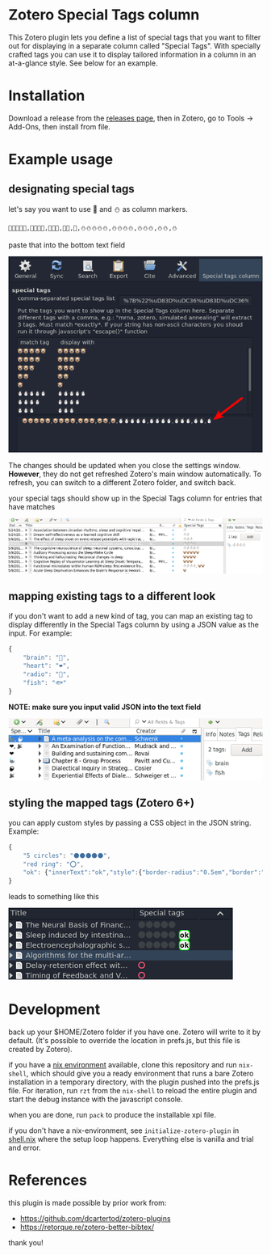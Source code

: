 # Zotero Special Tags column

This Zotero plugin lets you define a list of special tags that you want to filter out for displaying in a separate column called "Special Tags". With specially crafted tags you can use it to display tailored information in a column in an at-a-glance style. See below for an example.

# Installation

Download a release from the [releases page](https://github.com/whacked/zotero-special-tags-column/releases), then in Zotero, go to Tools -> Add-Ons, then install from file.

# Example usage

## designating special tags

let's say you want to use 🐶 and ⛄ as column markers.

```
🐶🐶🐶🐶🐶,🐶🐶🐶🐶,🐶🐶🐶,🐶🐶,🐶,⛄⛄⛄⛄⛄,⛄⛄⛄⛄,⛄⛄⛄,⛄⛄,⛄
```

paste that into the bottom text field

![Edit --> Preferences --> Special tags column](doc/img/2022-09-02_Selection_001.png)

The changes should be updated when you close the settings window. **However**, they do not get refreshed Zotero's main window automatically. To refresh, you can switch to a different Zotero folder, and switch back.

your special tags should show up in the Special Tags column for entries that have matches

![Special Tags column](doc/img/2021-06-19_Selection_002.png)

## mapping existing tags to a different look

if you don't want to add a new kind of tag, you can map an existing tag to display differently in the Special Tags column by using a JSON value as the input. For example:

```javascript
{
    "brain": "🧠",
    "heart": "❤",
    "radio": "📡",
    "fish": "🐟"
}
```

**NOTE: make sure you input valid JSON into the text field**

![Special Tags mapping](doc/img/2021-06-20_Selection_001.png)

## styling the mapped tags (Zotero 6+)

you can apply custom styles by passing a CSS object in the JSON string. Example:

```javascript
{
    "5 circles": "⚫⚫⚫⚫⚫",
    "red ring": "⭕",
    "ok": {"innerText":"ok","style":{"border-radius":"0.5em","border":"2px solid #0F0","background":"#FFF","color":"#000","font-weight":"bold"}}
}
```

leads to something like this

![Special Tags styling](doc/img/2022-05-20_Selection_001.png)

# Development

back up your $HOME/Zotero folder if you have one. Zotero will write to it by default. (It's possible to override the location in prefs.js, but this file is created by Zotero).

if you have a [nix environment](https://nixos.org/download.html) available, clone this repository and run `nix-shell`, which should give you a ready environment that runs a bare Zotero installation in a temporary directory, with the plugin pushed into the prefs.js file. For iteration, run `rzt` from the `nix-shell` to reload the entire plugin and start the debug instance with the javascript console.

when you are done, run `pack` to produce the installable xpi file.

if you don't have a nix-environment, see `initialize-zotero-plugin` in [shell.nix](shell.nix) where the setup loop happens. Everything else is vanilla and trial and error.

# References
    
this plugin is made possible by prior work from:
    
- https://github.com/dcartertod/zotero-plugins
- https://retorque.re/zotero-better-bibtex/

thank you!
